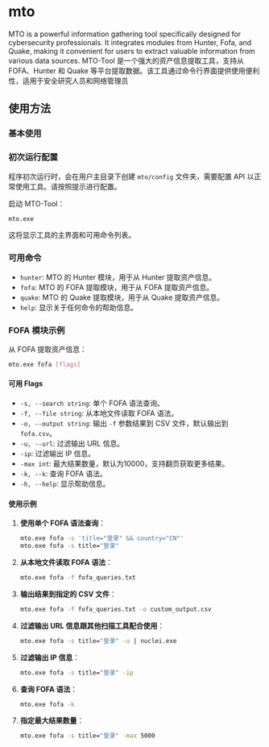 # mto
MTO is a powerful information gathering tool specifically designed for cybersecurity professionals. It integrates modules from Hunter, Fofa, and Quake, making it convenient for users to extract valuable information from various data sources.
MTO-Tool 是一个强大的资产信息提取工具，支持从 FOFA、Hunter 和 Quake 等平台提取数据。该工具通过命令行界面提供使用便利性，适用于安全研究人员和网络管理员
## 使用方法

### 基本使用

### 初次运行配置

程序初次运行时，会在用户主目录下创建 `mto/config` 文件夹，需要配置 API 以正常使用工具。请按照提示进行配置。

启动 MTO-Tool：

```sh
mto.exe
```

这将显示工具的主界面和可用命令列表。

### 可用命令

- `hunter`: MTO 的 Hunter 模块，用于从 Hunter 提取资产信息。
- `fofa`: MTO 的 FOFA 提取模块，用于从 FOFA 提取资产信息。
- `quake`: MTO 的 Quake 提取模块，用于从 Quake 提取资产信息。
- `help`: 显示关于任何命令的帮助信息。

### FOFA 模块示例

从 FOFA 提取资产信息：

```sh
mto.exe fofa [flags]
```

#### 可用 Flags

- `-s, --search string`: 单个 FOFA 语法查询。
- `-f, --file string`: 从本地文件读取 FOFA 语法。
- `-o, --output string`: 输出 `-f` 参数结果到 CSV 文件，默认输出到 `fofa.csv`。
- `-u, --url`: 过滤输出 URL 信息。
- `-ip`: 过滤输出 IP 信息。
- `-max int`: 最大结果数量，默认为10000，支持翻页获取更多结果。
- `-k, --k`: 查询 FOFA 语法。
- `-h, --help`: 显示帮助信息。

#### 使用示例

1. **使用单个 FOFA 语法查询**：

   ```sh
   mto.exe fofa -s 'title="登录" && country="CN"' 
   mto.exe fofa -s title="登录"
   ```

2. **从本地文件读取 FOFA 语法**：

   ```sh
   mto.exe fofa -f fofa_queries.txt
   ```

3. **输出结果到指定的 CSV 文件**：

   ```sh
   mto.exe fofa -f fofa_queries.txt -o custom_output.csv
   ```

4. **过滤输出 URL 信息跟其他扫描工具配合使用**：

   ```sh
   mto.exe fofa -s title="登录" -u | nuclei.exe
   ```

5. **过滤输出 IP 信息**：

   ```sh
   mto.exe fofa -s title="登录" -ip
   ```

6. **查询 FOFA 语法**：

   ```sh
   mto.exe fofa -k
   ```

7. **指定最大结果数量**：

   ```sh
   mto.exe fofa -s title="登录" -max 5000
   ```

